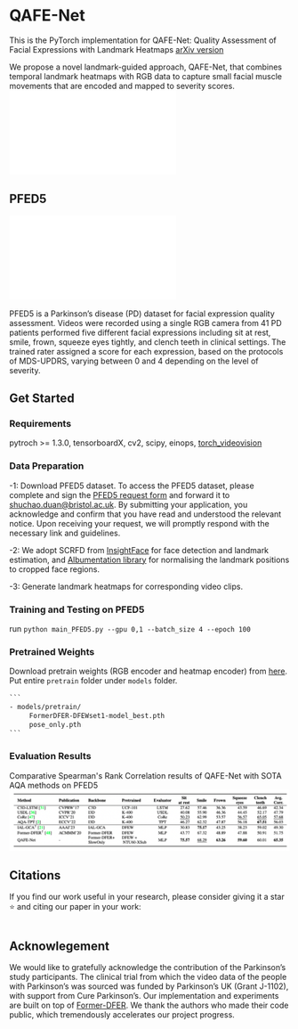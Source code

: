 # QAFE-Net

This is the PyTorch implementation for QAFE-Net: Quality Assessment of Facial Expressions with Landmark Heatmaps
[arXiv version]()

We propose a novel landmark-guided approach, QAFE-Net, that combines temporal landmark heatmaps with RGB data to capture small facial muscle movements that are encoded and mapped to severity scores.
![Pipeline](resources/pipeline.pdf) 

## PFED5 

![PFED5](resources/PFED5.pdf)


PFED5 is a Parkinson’s disease (PD) dataset for facial expression quality assessment. Videos were recorded using a single RGB camera from 41 PD patients performed five different facial expressions including sit at rest, smile, frown, squeeze eyes tightly, and clench teeth in clinical settings. The trained rater assigned a score for each expression, based on the protocols of MDS-UPDRS, varying between 0 and 4 depending on the level of severity. 

## Get Started
### Requirements
pytroch >= 1.3.0, tensorboardX, cv2, scipy, einops, [torch_videovision](https://github.com/hassony2/torch_videovision)

### Data Preparation

-1: Download PFED5 dataset. To access the PFED5 dataset, please complete and sign the [PFED5 request form](dataset/PFED5_Request_Form.docx) and forward it to shuchao.duan@bristol.ac.uk. By submitting your application, you acknowledge and confirm that you have read and understood the relevant notice. Upon receiving your request, we will promptly respond with the necessary link and guidelines.

-2: We adopt SCRFD from [InsightFace](https://insightface.ai) for face detection and landmark estimation,
and [Albumentation library](https://albumentations.ai) for normalising the landmark positions to cropped face regions.

-3: Generate landmark heatmaps for corresponding video clips.

### Training and Testing on PFED5
run ```python main_PFED5.py --gpu 0,1 --batch_size 4 --epoch 100```

### Pretrained Weights
Download pretrain weights (RGB encoder and heatmap encoder) from [here](https://github.com/shuchaoduan/QAFE-Net/models/pretrain). Put entire `pretrain` folder under `models` folder.

	```
	- models/pretrain/
		 FormerDFER-DFEWset1-model_best.pth
		 pose_only.pth
	```

 ### Evaluation Results
 Comparative Spearman's Rank Correlation results of QAFE-Net with SOTA AQA methods on PFED5
![Performance](resources/pd_results.png)

## Citations
If you find our work useful in your research, please consider giving it a star ⭐ and citing our paper in your work:

```bibtex

```

## Acknowlegement
We would like to gratefully acknowledge the contribution of the Parkinson’s study participants. The clinical trial from which the video data of the people with Parkinson’s was sourced was funded by Parkinson’s UK (Grant J-1102), with support from Cure Parkinson’s. Our implementation and experiments are built on top of [Former-DFER](https://github.com/zengqunzhao/Former-DFER). We thank the authors who made their code public, which tremendously accelerates our project progress. 







